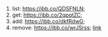 1. list: https://ibb.co/QDSFNLN;
2. get: https://ibb.co/2qpqtZC;
3. add: https://ibb.co/dkfRdwG;
4. remove: https://ibb.co/wrJSrss;
   <a href ="https://ibb.co/QDSFNLN">link</a>
